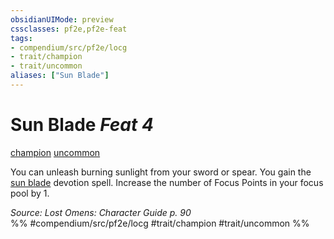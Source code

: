 ```yaml
---
obsidianUIMode: preview
cssclasses: pf2e,pf2e-feat
tags:
- compendium/src/pf2e/locg
- trait/champion
- trait/uncommon
aliases: ["Sun Blade"]
---
```

# Sun Blade  *Feat 4*  
[champion](rules/traits/champion.md "Champion Class Trait")  [uncommon](rules/traits/uncommon.md "Uncommon Rarity Trait")  


You can unleash burning sunlight from your sword or spear. You gain the [sun blade](compendium/spells/sun-blade-locg.md) devotion spell. Increase the number of Focus Points in your focus pool by 1.

*Source: Lost Omens: Character Guide p. 90*  
%% #compendium/src/pf2e/locg #trait/champion #trait/uncommon %%